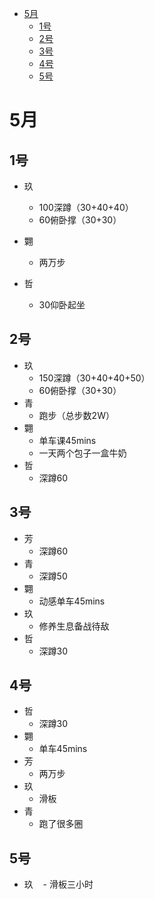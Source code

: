 - [5月](#5月)
    - [1号](#1号)
    - [2号](#2号)
    - [3号](#3号)
    - [4号](#4号)
    - [5号](#5号)


# 5月

## 1号

- 玖
    - 100深蹲（30+40+40）
    - 60俯卧撑（30+30）
- 翾
    - 两万步

- 哲
    - 30仰卧起坐


## 2号

- 玖
    - 150深蹲（30+40+40+50）
    - 60俯卧撑（30+30）
- 青
    - 跑步（总步数2W）
- 翾
    - 单车课45mins
    - 一天两个包子一盒牛奶
- 哲
    - 深蹲60
    
## 3号

- 芳
    - 深蹲60
- 青
    - 深蹲50
- 翾
    - 动感单车45mins
- 玖
    - 修养生息备战待敌
- 哲
    - 深蹲30

## 4号

- 哲
    - 深蹲30
- 翾
    - 单车45mins
- 芳
    - 两万步
- 玖
    - 滑板
- 青
    - 跑了很多圈
    
## 5号

- 玖
    - 滑板三小时


